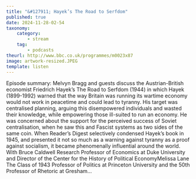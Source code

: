 ```yaml
---
title: "&#127911; Hayek’s The Road to Serfdom"
published: true
date: 2024-11-28-02-54
taxonomy:
    category:
        - stream
    tag:
        - podcasts
theurl: http://www.bbc.co.uk/programmes/m0023x87
image: artwork-resized.JPEG
template: listen
---
```


Episode summary: Melvyn Bragg and guests discuss the Austrian-British economist Friedrich Hayek&rsquo;s The Road to Serfdom (1944) in which Hayek (1899-1992) warned that the way Britain was running its wartime economy would not work in peacetime and could lead to tyranny. His target was centralised planning, arguing this disempowered individuals and wasted their knowledge, while empowering those ill-suited to run an economy. He was concerned about the support for the perceived success of Soviet centralisation, when he saw this and Fascist systems as two sides of the same coin. When Reader&rsquo;s Digest selectively condensed Hayek&rsquo;s book in 1945, and presented it not so much as a warning against tyranny as a proof against socialism, it became phenomenally influential around the world. With Bruce Caldwell Research Professor of Economics at Duke University and Director of the Center for the History of Political EconomyMelissa Lane The Class of 1943 Professor of Politics at Princeton University and the 50th Professor of Rhetoric at Gresham&hellip;
